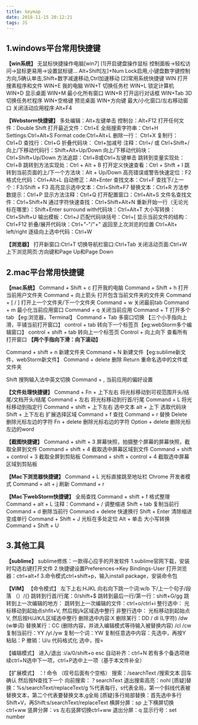 ```yaml
---
title: keymap
date: 2018-11-15 20:12:21
tags: JS
---
```

## 1.windows平台常用快捷键

**【win系统】**
无鼠标快捷操作电脑[win7]
[1]开启键盘操作鼠标
控制面板->轻松访问->鼠标更易用->设置鼠标键...
Alt+Shift[左]+Num Lock启用,小键盘数字键控制方向,5确认单击,Shift+数字减速移动,Ctrl加速移动
[2]常用系统快捷键
WIN 打开搜素程序和文件
WIN+E 我的电脑
WIN+T 切换任务栏
WIN+L 锁定计算机
WIN+D 显示桌面
WIN+M 最小化所有窗口
WIN+R 打开运行对话框
WIN+Tab 3D切换任务栏程序
WIN+空格键 预览桌面
WIN+方向键 最大/小化窗口/左右移动窗口
关闭活动应用程序:Alt+F4

**【Webstorm快捷键】**
多处编辑：Alt+左键单击
控制台：Alt+F12
打开任何文件：Double Shift
打开最近文件：Ctrl+E
全局搜索字符串：Ctrl+H
Settings:Ctrl+Alt+S
Format code:Ctrl+Alt+L
删除一行： Ctrl+X
复制行：Ctrl+D
查找行：Ctrl+G
折叠代码块： Ctrl+加减号
注释：Ctrl+/ 或 Ctrl+Shift+/
向上/下移动代码行：Shift+Alt+Up/Down
向上/下移动代码块：Ctrl+Shift+Up/Down
方法追踪：Ctrl+B或Ctrl+左键单击
跳转到变量实现处：Ctrl+B
跳转到方法实现处：Ctrl + Alt + B
打开定义快速查看：Ctrl + Shift + I
跳转到当前页面的上/下一个方法块：Alt + Up/Down
高亮错误或警告快速定位：F2
格式化代码：Ctrl+Alt+L
自动修正：Alt+Enter
查找文本：Ctrl+F
查找下/上一个：F3/Shift + F3
高亮显示选中文本：Ctrl+Shift+F7
替换文本：Ctrl+R
方法参数提示：Ctrl+P
显示方法注释：Ctrl+Q
打开配置窗口：Ctrl+Alt+S
文件名查找文件：Ctrl+Shift+N
通过字符快速查找：Ctrl+Shift+Alt+N
重新开始一行（无论光标在哪里）：Shift+Enter
surround with代码块：Ctrl+Alt+T
大小写转换：Ctrl+Shift+U
输出模板：Ctrl+J
匹配代码块括号：Ctrl+[
显示当前文件的结构：Ctrl+F12
折叠/展开代码块：Ctrl+"-"/"+"
返回至上次浏览的位置 Ctrl+Alt+ left/right
逐级向上选中代码：Ctrl+W

**【浏览器】**
打开新窗口:Ctrl+T
切换导航栏窗口:Ctrl+Tab
关闭活动页面:Ctrl+W
上下浏览网页:方向键和Page Up和Page Down

## 2.mac平台常用快捷键

**【mac系统】**
Command + Shift + c 打开我的电脑
Command + Shift + h 打开当前用户文件夹
Command + 向上箭头 打开包含当前文件夹的文件夹
Command + [ / ] 打开上一个文件夹/下一个文件夹
Command + w 关闭最前tab
Command + m  最小化当前应用窗口
Command + q 关闭当前应用
Command + T 打开多个tab 【eg:浏览器，Terminal】
Command + Tab 多窗口切换 【三个小手指向上滑，平铺当前打开窗口】
control + tab 转向下一个标签页【eg:webStorm多个编辑窗口】
control + shift + tab 转向上一个标签页
Control + 向上向下 查看所有打开窗口
**【两个手指向下滑：向下滚动】**

Command + shift + n 新建文件夹
Command + N 新建文件【eg:sublime新文件，webStorm新文件】
Command + delete 删除
Return 重命名选中的文件或文件夹

Shift 搜狗输入法中英文切换
Command + , 当前应用的偏好设置

**【文件处理快捷键】**
Command + Fn + 上下左右 将光标移动到可视范围开头/结尾/文档开头/结尾
Command + 左右 将光标移动到行首/行尾
Command + L 将光标移动到指定行
Command + shift + 上下左右 选中文本
alt + 上下 选取代码块
Shift + 上下左右 扩展选择区域
Command + f 查找 
Command + r 替换 
Delete 删除光标左边的字符
Fn + delete 删除光标右边的字符
Option + delete 删除光标左边的word

**【截图快捷键】**
Command + shift + 3                 屏幕快照，拍摄整个屏幕的屏幕快照，截取全屏到文件
Command + shift + 4                 截取选中屏幕区域到文件
Command + shift + control + 3  截取全屏到剪贴板
Command + shift + control + 4  截取选中屏幕区域到剪贴板

**【Mac下浏览器快捷键】**
Command + L 光标直接跳至地址栏
Chrome 开发者模式  Command + alt + j
刷新 Command + r

**【Mac下webStorm快捷键】**
全局查找 Command + shift + f
格式整理 Command + alt + L
注释：Command + /
调整缩进 Shift +  tab
复制当前行 Command + d
删除当前行 Command + delete
快速换行 Shift + Enter
清除缩进变成单行 Command + Shift + J
光标在多处定位 Alt + 单击
大小写转换 Command + Shift + U

## 3.其他工具

**【sublime】**
sublime修炼：一款得心应手的开发软件
1.sublime官网下载，安装时勾选右键打开文件
2.快捷键设置Preferences->Key Bindings-User
打开浏览器：ctrl+alt+f
3.命令模式ctrl+shift+p，输入install package，安装命令包

**【VIM】**
【命令模式】
左下上右:HJKL
向右向下跳一个词:w/b
下/上一个句子/段落 （）/{}
跳转到行首/行尾：0/shift+$
跳转到最后一行/第一行：shift+G/gg
跳转到上一次编辑的地方：
跳转到上一次编辑的文件：ctrl+o/ctrl+i
整行选中： 光标移动到起始点shfit+V, 然后按j/k区域选中整行
非整行选中： 光标移动到起始点V, 然后按H/J/K/L区域选中整行
删除选中内容:X
删除某行：DD / dl (L字符) /dw (w单词)
替换某行：CC (删除内容，并进入编辑模式等待输入被替换内容) /cl /cw
复制当前行：YY /yl /yw
复制一个词：YW
复制任意选中内容：先选中，再按Y
粘贴：P
撤销：U/u
代码格式化 选中，按=

【编辑模式】
进入/退出 :i/a/0/shift+o esc
自动补齐：ctrl+N 若有多个备选项继续ctrl+N选中下一项，ctrl+P选中上一项（基于本文件补全）

【扩展模式】
：! 命令 （叹号后面有个空格）
搜索：/searchText /搜索文本 回车确认 然后按N查找下一个
向前搜索：？searchText
退出搜索高亮：nohl
[质疑]替换：%s/searchText/replaceText/g %代表每行，s代表全局，第一个斜线代表被替换文本，第二个代表要替换文本,g全局
[质疑]多行局部替换：首先选中多行Shift+V，再Shift:s/searchText/replaceText
横屏分屏：sp 上下横屏切换ctrl+ww
竖屏分屏：vs 左右竖屏切换ctrl+ww
退出分屏：q
显示行号：set number
